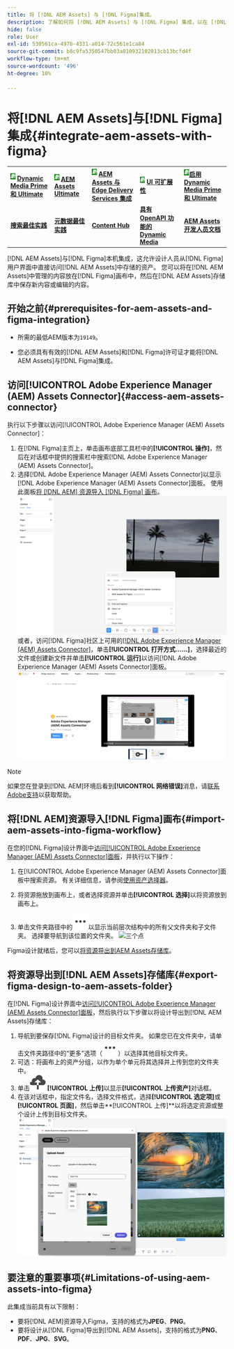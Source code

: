 ```yaml
---
title: 将 [!DNL AEM Assets] 与 [!DNL Figma]集成。
description: 了解如何将 [!DNL AEM Assets] 与 [!DNL Figma] 集成，以在 [!DNL Figma] 设计工作流程中访问和使用您组织的资产。
hide: false
role: User
exl-id: 530561ca-497b-4331-a014-72c561e1ca84
source-git-commit: b8c9fa5350547bb03a010932102013cb13bcfd4f
workflow-type: tm+mt
source-wordcount: '496'
ht-degree: 10%

---
```


# 将[!DNL AEM Assets]与[!DNL Figma]集成{#integrate-aem-assets-with-figma}

<table>
    <tr>
        <td>
            <sup style= "background-color:#008000; color:#FFFFFF; font-weight:bold"><i>新</i></sup> <a href="/help/assets/dynamic-media/dm-prime-ultimate.md"><b>Dynamic Media Prime 和 Ultimate</b></a>
        </td>
        <td>
            <sup style= "background-color:#008000; color:#FFFFFF; font-weight:bold"><i>新</i></sup> <a href="/help/assets/assets-ultimate-overview.md"><b>AEM Assets Ultimate</b></a>
        </td>
        <td>
            <sup style= "background-color:#008000; color:#FFFFFF; font-weight:bold"><i>新</i></sup> <a href="/help/assets/integrate-aem-assets-edge-delivery-services.md"><b>AEM Assets 与 Edge Delivery Services 集成</b></a>
        </td>
        <td>
            <sup style= "background-color:#008000; color:#FFFFFF; font-weight:bold"><i>新</i></sup> <a href="/help/assets/aem-assets-view-ui-extensibility.md"><b>UI 可扩展性</b></a>
        </td>
          <td>
            <sup style= "background-color:#008000; color:#FFFFFF; font-weight:bold"><i>新</i></sup><a href="/help/assets/dynamic-media/enable-dynamic-media-prime-and-ultimate.md"><b>启用 Dynamic Media Prime 和 Ultimate</b></a>
        </td>
    </tr>
    <tr>
        <td>
            <a href="/help/assets/search-best-practices.md"><b>搜索最佳实践</b></a>
        </td>
        <td>
            <a href="/help/assets/metadata-best-practices.md"><b>元数据最佳实践</b></a>
        </td>
        <td>
            <a href="/help/assets/product-overview.md"><b>Content Hub</b></a>
        </td>
        <td>
            <a href="/help/assets/dynamic-media-open-apis-overview.md"><b>具有 OpenAPI 功能的 Dynamic Media</b></a>
        </td>
        <td>
            <a href="https://developer.adobe.com/experience-cloud/experience-manager-apis/"><b>AEM Assets 开发人员文档</b></a>
        </td>
    </tr>
</table>

[!DNL AEM Assets]与[!DNL Figma]本机集成，这允许设计人员从[!DNL Figma]用户界面中直接访问[!DNL AEM Assets]中存储的资产。 您可以将在[!DNL AEM Assets]中管理的内容放在[!DNL Figma]画布中，然后在[!DNL AEM Assets]存储库中保存新内容或编辑的内容。

## 开始之前{#prerequisites-for-aem-assets-and-figma-integration}

* 所需的最低AEM版本为`19149`。

* 您必须具有有效的[!DNL AEM Assets]和[!DNL Figma]许可证才能将[!DNL AEM Assets]与[!DNL Figma]集成。

## 访问[!UICONTROL Adobe Experience Manager (AEM) Assets Connector]{#access-aem-assets-connector}

执行以下步骤以访问[!UICONTROL Adobe Experience Manager (AEM) Assets Connector]：

1. 在[!DNL Figma]主页上，单击画布底部工具栏中的&#x200B;**[!UICONTROL 操作]**，然后在对话框中提供的搜索栏中搜索[!DNL Adobe Experience Manager (AEM) Assets Connector]。
1. 选择[!DNL Adobe Experience Manager (AEM) Assets Connector]以显示[!DNL Adobe Experience Manager (AEM) Assets Connector]面板。 使用此面板[将 [!DNL AEM] 资源导入 [!DNL Figma] 画布](#import-aem-assets-into-figma-workflow)。
   ![操作](/help/assets/assets/actions-on-figma.png)
或者，访问[!DNL Figma]社区上可用的[[!DNL Adobe Experience Manager (AEM) Assets Connector]](https://www.figma.com/community/plugin/1512561378275712210/adobe-experience-manager-aem-assets-connector)，单击&#x200B;**[!UICONTROL 打开方式……]**，选择最近的文件或创建新文件并单击&#x200B;**[!UICONTROL 运行]**&#x200B;以访问[!DNL Adobe Experience Manager (AEM) Assets Connector]面板。
   ![plugin-page-on-figma-community](/help/assets/assets/plugin-page-on-figma-community.png)

>[!NOTE]
>
> 如果您在登录到[!DNL AEM]环境后看到&#x200B;**[!UICONTROL 网络错误]**&#x200B;消息，请[联系Adobe支持](https://helpx.adobe.com/contact.html)以获取帮助。

## 将[!DNL AEM]资源导入[!DNL Figma]画布{#import-aem-assets-into-figma-workflow}

在您的[!DNL Figma]设计界面中[访问[!UICONTROL Adobe Experience Manager (AEM) Assets Connector]面板](#access-aem-assets-connector)，并执行以下操作：

1. 在[!UICONTROL Adobe Experience Manager (AEM) Assets Connector]面板中搜索资源。 有关详细信息，请参阅[使用资产选择器](https://experienceleague.adobe.com/en/docs/experience-manager-cloud-service/content/assets/manage/asset-selector/overview-asset-selector#using-asset-selector)。

1. 将资源拖放到画布上，或者选择资源并单击&#x200B;**[!UICONTROL 选择]**&#x200B;以将资源放到画布上。

1. 单击文件夹路径中的![三个点](/help/assets/assets/three-dots.svg)以显示当前层次结构中的所有父文件夹和子文件夹。 选择要导航到该位置的文件夹。
   ![三个点](/help/assets/assets/assets-folder-structure.png)

Figma设计就绪后，您可以[将资源导出到AEM Assets存储库](#export-figma-design-to-aem-assets-folder)。

## 将资源导出到[!DNL AEM Assets]存储库{#export-figma-design-to-aem-assets-folder}

在[!DNL Figma]设计界面中[访问[!UICONTROL Adobe Experience Manager (AEM) Assets Connector]面板](#access-aem-assets-connector)，然后执行以下步骤以将设计导出到[!DNL AEM Assets]存储库：

1. 导航到要保存[!DNL Figma]设计的目标文件夹。 如果您已在文件夹中，请单击文件夹路径中的“更多”选项（![三个圆点](/help/assets/assets/three-dots.svg)）以选择其他目标文件夹。
1. 可选：将画布上的资产分组，以作为单个单元将其选择并上传到您的文件夹中。
1. 单击![文件上传](/help/assets/assets/upload-icon.svg) **[!UICONTROL 上传]**&#x200B;以显示&#x200B;**[!UICONTROL 上传资产]**&#x200B;对话框。
1. 在该对话框中，指定文件名，选择文件格式，选择&#x200B;**[!UICONTROL 选定项]**&#x200B;或&#x200B;**[!UICONTROL 页面]**，然后单击&#x200B;**[!UICONTROL 上传]**以将选定资源或整个设计上传到目标文件夹。
   ![上载图形设计](/help/assets/assets/upload-figma-design.png)

## 要注意的重要事项{#Limitations-of-using-aem-assets-into-figma}

此集成当前具有以下限制：

* 要将[!DNL AEM]资源导入Figma，支持的格式为&#x200B;**JPEG**、**PNG**。
* 要将设计从[!DNL Figma]导出到[!DNL AEM Assets]，支持的格式为&#x200B;**PNG**、**PDF**、**JPG**、**SVG**。

